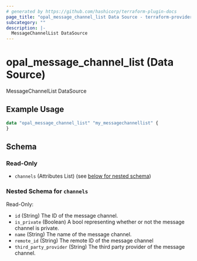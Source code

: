 ```yaml
---
# generated by https://github.com/hashicorp/terraform-plugin-docs
page_title: "opal_message_channel_list Data Source - terraform-provider-opal"
subcategory: ""
description: |-
  MessageChannelList DataSource
---
```


# opal_message_channel_list (Data Source)

MessageChannelList DataSource

## Example Usage

```terraform
data "opal_message_channel_list" "my_messagechannellist" {
}
```

<!-- schema generated by tfplugindocs -->
## Schema

### Read-Only

- `channels` (Attributes List) (see [below for nested schema](#nestedatt--channels))

<a id="nestedatt--channels"></a>
### Nested Schema for `channels`

Read-Only:

- `id` (String) The ID of the message channel.
- `is_private` (Boolean) A bool representing whether or not the message channel is private.
- `name` (String) The name of the message channel.
- `remote_id` (String) The remote ID of the message channel
- `third_party_provider` (String) The third party provider of the message channel.
